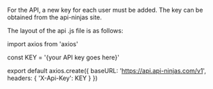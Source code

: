 For the API, a new key for each user must be added. The key can be obtained from the api-ninjas site.

The layout of the api .js file is as follows:

import axios from 'axios'

const KEY = '{your API key goes here}'

export default axios.create({
    baseURL: 'https://api.api-ninjas.com/v1',
    headers: {
        'X-Api-Key': KEY
    }
})
